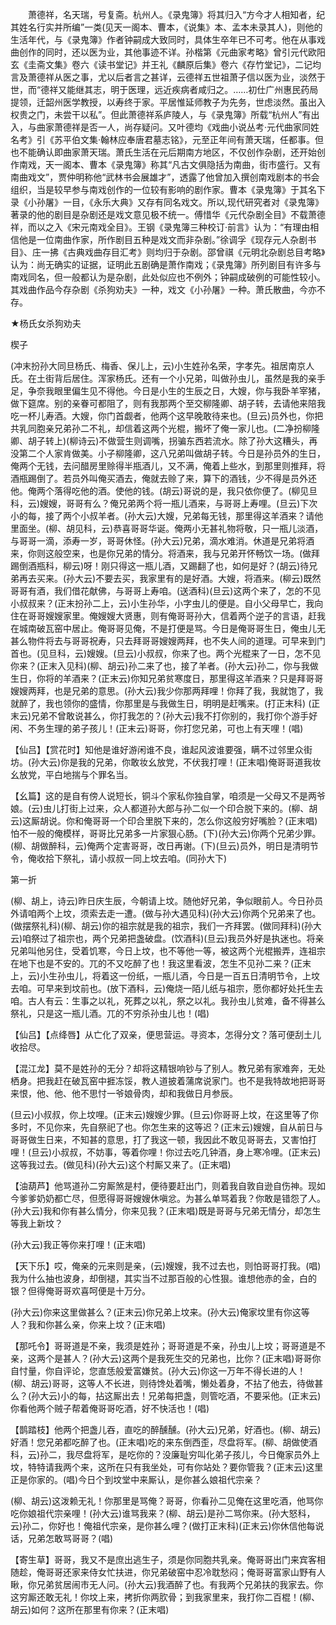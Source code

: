 <!-- { "loadSidebar": true } -->
　　萧德祥，名天瑞，号复斋。杭州人。《录鬼簿》将其归入“方今才人相知者，纪其姓名行实并所编”一类(见天一阁本、曹本，《说集》本、孟本未录其人)，则他的生活年代，与《录鬼簿》作者钟嗣成大致同时，具体生卒年已不可考。他在从事戏曲创作的同时，还以医为业，其他事迹不详。孙楷第《元曲家考略》曾引元代欧阳玄《圭斋文集》卷六《读书堂记》并王礼《麟原后集》卷六《存竹堂记》，二记均言及萧德祥从医之事，尤以后者言之甚详，云德祥五世祖萧子信以医为业，淡然于世，而“德祥又能继其志，明于医理，远近疾病者咸归之。……初仕广州惠民药局提领，迁韶州医学教授，以寿终于家。平居惟延师教子为先务，世虑淡然。虽出入权贵之门，未尝干以私”。但此萧德祥系庐陵人，与《录鬼簿》所载“杭州人”有出入，与曲家萧德祥是否一人，尚存疑问。又叶德均《戏曲小说丛考·元代曲家同姓名考》引《苏平伯文集·翰林应奉唐君墓志铭》，元至正年间有萧天瑞，任都事。但也不能确认即曲家萧天瑞。萧氏生活在元后期南方地区，不仅创作杂剧，还开始创作南戏，天一阁本、曹本《录鬼簿》称其“凡古文俱隐括为南曲，街市盛行。又有南曲戏文”，贾仲明称他“武林书会展雄才”，透露了他曾加入撰创南戏剧本的书会组织，当是较早参与南戏创作的一位较有影响的剧作家。曹本《录鬼簿》于其名下录《小孙屠》一目，《永乐大典》又存有同名戏文。所以,现代研究者对《录鬼簿》著录的他的剧目是杂剧还是戏文意见极不统一。傅惜华《元代杂剧全目》不载萧德祥，而以之入《宋元南戏全目》。王钢《录鬼簿三种校订·前言》认为：“有理由相信他是一位南曲作家，所作剧目五种是戏文而非杂剧。”徐调孚《现存元人杂剧书目》、庄一拂《古典戏曲存目汇考》则均归于杂剧。邵曾祺《元明北杂剧总目考略》认为：尚无确实的证据，证明此五剧确是萧作南戏；《录鬼簿》所列剧目有许多与南戏同名，但一般都认为是杂剧，此处似应也不例外；钟嗣成破例的可能性较小。其戏曲作品今存杂剧《杀狗劝夫》一种，戏文《小孙屠》一种。萧氏散曲，今亦不存。 

 
 
★杨氏女杀狗劝夫

楔子

(冲末扮孙大同旦杨氏、梅香、保儿上，云)小生姓孙名荣，字孝先。祖居南京人氏。在土街背后居住。浑家杨氏。还有一个小兄弟，叫做孙虫儿，虽然是我的亲手足，争奈我眼里偏生见不得他。今日是小生的生辰之日，大嫂，你与我卧羊宰猪，做下筵席。别的亲眷可都阻了，则有我那两个至交柳隆卿、胡子转，去请他来陪我吃一杯儿寿酒。大嫂，你门首觑者，他两个这早晚敢待来也。(旦云)员外也，你把共乳同胞亲兄弟孙二不礼，却信着这两个光棍，搬坏了俺一家儿也。(二净扮柳隆卿、胡子转上)(柳诗云)不做营生则调嘴，拐骗东西若流水。除了孙大这糟头，再没第二个人家肯做美。小子柳隆卿，这八兄弟叫做胡子转。今日是孙员外的生日，俺两个无钱，去问醋房里赊得半瓶酒儿，又不满，俺着上些水，到那里则推拜，将酒瓶踢倒了。若员外叫俺买酒去，俺就去赊了来，算下的酒钱，少不得是员外还他。俺两个落得吃他的酒。使他的钱。(胡云)哥说的是，我只依你便了。(柳见旦科，云)嫂嫂，哥哥有么？俺兄弟两个将一瓶儿酒来，与哥哥上寿哩。(旦云)下次小的每，接了两个小叔羊者。(孙大云)大嫂，兄弟每无钱，那里得这羊酒来？请他里面坐。(柳、胡见科，云)恭喜哥哥华诞。俺两小无甚礼物将敬，只一瓶儿淡酒，与哥哥一滴，添寿一岁，哥哥休怪。(孙大云)兄弟，滴水难消。休道是兄弟将酒来，你则这般空来，也是你兄弟的情分。将酒来，我与兄弟开怀畅饮一场。(做拜踢倒酒瓶科，柳云)呀！刚只得这一瓶儿酒，又踢翻了也，如何是好？(胡云)待兄弟再去买来。(孙大云)不要去买，我家里有的是好酒。大嫂，将酒来。(柳云)既然哥哥有酒，我们借花献佛，与哥哥上寿咱。(送酒科)(旦云)这两个来了，怎的不见小叔叔来？(正末扮孙二上，云)小生孙华，小字虫儿的便是。自小父母早亡，我向住在哥哥嫂嫂家里。俺嫂嫂大贤惠，则有俺哥哥孙大，信着两个逆子的言语，赶我在城南破瓦窑中居止。俺哥哥见俺，不是打便是骂。今日是俺哥哥生日，俺虫儿无甚么物件将去与哥哥祝寿，只去拜哥哥嫂嫂两拜，也不失人间的道理。可早来到门首也。(见旦科，云)嫂嫂。(旦云)小叔叔，你来了也。两个光棍来了一日，怎不见你来？(正末入见科)(柳、胡云)孙二来了也，接了羊者。(孙大云)孙二，你与我做生日，你将的羊酒来？(正末云)你知兄弟贫寒度日，那里得这羊酒来？只是拜哥哥嫂嫂两拜，也是兄弟的意思。(孙大云)我少你那两拜哩！你拜了我，我就饱了，我就醉了，我也领你的盛情，你那里是与我做生日，明明是赶嘴来。(打正末科)
(正末云)兄弟不曾敢说甚么，你打我怎的？(孙大云)我不打你别的，我打你个游手好闲、不务生理的弟子孩儿！(正末云)哥哥，你打您兄弟，可也上有天哩！(唱)

【仙吕】【赏花时】知他是谁好游闲谁不良，谁起风波谁要强，瞒不过邻里众街坊。(孙大云)你是我的兄弟，你敢妆幺放党，不伏我打哩！(正末唱)俺哥哥道我妆幺放党，平白地揣与个罪名当。

【幺篇】这的是自有傍人说短长，铜斗个家私你独自掌，咱须是一父母又不是两爷娘。(云)虫儿打街上过来，众人都道孙大郎与孙二似一个印合脱下来的。(柳、胡云)这厮胡说。你和俺哥哥一个印合里脱下来的，怎么你这般穷好嘴脸？(正末唱)怕不一般的俺模样，哥哥比兄弟多一片家狠心肠。(下)(孙大云)你两个兄弟少罪。(柳、胡做醉科，云)俺两个定害哥哥，改日再谢。(下)(旦云)员外，明日是清明节令，俺收拾下祭礼，请小叔叔一同上坟去咱。(同孙大下)


第一折

(柳、胡上，诗云)昨日庆生辰，今朝请上坟。随他好兄弟，争似眼前人。今日孙员外请咱两个上坟，须索去走一遭。(做与孙大遇见科)(孙大云)你两个兄弟来了也。(做摆祭礼科)(柳、胡云)你的祖宗就是我的祖宗，我们一齐拜罢。(做同拜科)(孙大云)咱祭过了祖宗也，两个兄弟把盏破盘。(饮酒科)(旦云)我员外好是执迷也。将亲兄弟叫他另住，受着饥寒，今日上坟，也不等他一等，被这两个光棍搬弄，连祖宗在地下也是不安的。兀的不又吃醉了也！我这里看波，怎生不见孙二来？(正末上，云)小生孙虫儿，将着这一份纸，一瓶儿酒，今日是一百五日清明节令，上坟去咱。可早来到坟前也。(放下酒科，云)俺烧一陌儿纸与祖宗，愿你都好处托生去咱。古人有云：生事之以礼，死葬之以礼，祭之以礼。我孙虫儿贫难，备不得甚么祭礼，只是这一瓶儿酒。兀的不穷杀孙虫儿也！(唱)

【仙吕】【点绛唇】从亡化了双亲，便思营运。寻资本，怎得分文？落可便刮土儿收拾尽。

【混江龙】莫不是姓孙的无分？却将这精银响钞与了别人。教兄弟有家难奔，无处栖身。把我赶在破瓦窑中捱冻馁，教人道披着蒲席说家门。也不是我特故地把哥哥来恨，他、他、他不思忖一爷娘骨肉，却和我做日月参辰。

(旦云)小叔叔，你上坟哩。(正末云)嫂嫂少罪。(旦云)你哥哥上坟，在这里等了你多时，不见你来，先自祭祀了也。你怎生来的这等迟？(正末云)嫂嫂，自从前日与哥哥做生日来，不知甚的意思，打了我这一顿，我因此不敢见哥哥去，又害怕打哩！(旦云)小叔叔，不妨事，等着你哩！你过去吃几钟酒，身上寒冷哩。(正末云)这等我过去。(做见科)(孙大云)这个村厮又来了。(正末唱)

【油葫芦】他骂道孙二穷厮煞是村，便待要赶出门，则着我自敦自逊自伤神。现如今爹爹奶奶都亡尽，但愿得哥哥嫂嫂休嗔忿。为甚么单骂着我？你敢是错怨了人。(孙大云)我和你有甚么情分，你来见我？(正末唱)既是哥哥与兄弟无情分，却怎生等我上新坟？

(孙大云)我正等你来打哩！(正末唱)

【天下乐】哎，俺亲的元来则是亲，(云)嫂嫂，我不过去也，则怕哥哥打我。(唱)我为什么抽也波身，却倒褪，其实当不过那百般的心性狠。谁想他赤的金，白的银？但得俺哥哥欢喜呵便是十万分。

(孙大云)你来这里做甚么？(正末云)你兄弟上坟来。(孙大云)俺家坟里有你这等人？我和你甚么亲，你来上坟？(正末唱)

【那吒令】哥哥道是不亲，我须是姓孙；哥哥道是不亲，孙虫儿上坟；哥哥道是不亲，这两个是甚人？(孙大云)这两个是我死生交的兄弟也，比你？(正末唱)哥哥你自忖量，你自评论，您直恁般爱富嫌贫。(孙大云)你这一万年不得长进的人！(柳、胡云)哥哥，这等人不长进，则待馋处着嘴，懒处着身，不拈了他去，待做甚么？(孙大云)小的每，拈这厮出去！兄弟每把盏，则管吃酒，不要采他。(正末云)你看他两个贼子帮着俺哥哥吃酒，好不快活也！(唱)

【鹊踏枝】他两个把盏儿吞，直吃的醉醺醺。(孙大云)兄弟，好酒也。(柳、胡云)好酒！您兄弟都吃醉了也。(正末唱)吃的来东倒西歪，尽盘将军。(柳、胡做使酒科，云)孙二，我尽盘将军，是吃你的？没廉耻穷叫化弟子孩儿，今日俺家员外上坟，特特请我两个来，这所在只有我坐处，可有你站处？要你管我？(正末云)这里正是你家的。(唱)今日个到坟堂中来厮认，是你甚么娘祖代宗亲？

(柳、胡云)这泼赖无礼！你那里是骂俺？哥哥，你看孙二见俺在这里吃酒，他骂你吃你娘祖代宗亲哩！(孙大云)谁骂我来？(柳、胡云)是孙二骂你来。(孙大怒科，云)孙二，你好也！俺祖代宗亲，是你甚么哩？(做打正末科)(正末云)你休信他每说话，兄弟怎敢骂哥哥？(唱)

【寄生草】哥哥，我又不是庶出逃生子，须是你同胞共乳亲。俺哥哥出门来宾客相随趁，俺哥哥还家来侍女忙扶进，你兄弟破窑中忍冷耽愁闷；俺哥哥富家山野有人瞅，你兄弟贫居闹市无人问。(孙大云)我酒醉了也。有我两个兄弟扶的我家去。你这穷厮还敢无礼！你坟上来，拷折你两肷骨；到我家里来，我打你二百棍！(柳、胡云)如何？这所在那里有你来？(正末唱)

